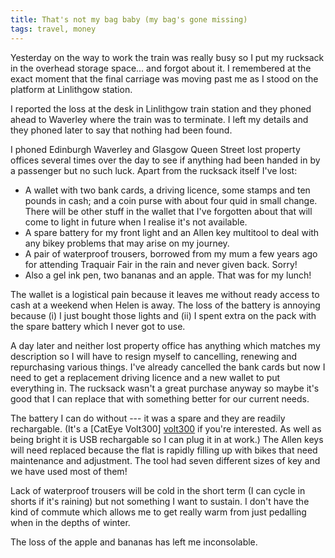 ```yaml
---
title: That's not my bag baby (my bag's gone missing)
tags: travel, money
---
```


Yesterday on the way to work the train was really busy so I put my
rucksack in the overhead storage space... and forgot about it. I
remembered at the exact moment that the final carriage was moving past
me as I stood on the platform at Linlithgow station.

I reported the loss at the desk in Linlithgow train station and they
phoned ahead to Waverley where the train was to terminate. I left my
details and they phoned later to say that nothing had been found.

I phoned Edinburgh Waverley and Glasgow Queen Street lost property
offices several times over the day to see if anything had been handed in
by a passenger but no such luck. Apart from the rucksack itself I've
lost:

*   A wallet with two bank cards, a driving licence, some stamps and
ten pounds in cash; and a coin purse with about four quid in small
change. There will be other stuff in the wallet that I've forgotten
about that will come to light in future when I realise it's not
available.
*   A spare battery for my front light and an Allen key multitool to
deal with any bikey problems that may arise on my journey.
*   A pair of waterproof trousers, borrowed from my mum a few years ago
for attending Traquair Fair in the rain and never given back. Sorry!
*   Also a gel ink pen, two bananas and an apple. That was for my lunch!

The wallet is a logistical pain because it leaves me without ready
access to cash at a weekend when Helen is away. The loss of the battery
is annoying because (i) I just bought those lights and (ii) I spent
extra on the pack with the spare battery which I never got to use.

A day later and neither lost property office has anything which matches
my description so I will have to resign myself to cancelling, renewing
and repurchasing various things. I've already cancelled the bank cards
but now I need to get a replacement driving licence and a new wallet to
put everything in. The rucksack wasn't a great purchase anyway so maybe
it's good that I can replace that with something better for our current
needs.

The battery I can do without --- it was a spare and they are readily
rechargable. (It's a [CatEye Volt300] [volt300] if you're interested. As
well as being bright it is USB rechargable so I can plug it in at work.)
The Allen keys will need replaced because the flat is rapidly filling up
with bikes that need maintenance and adjustment. The tool had seven
different sizes of key and we have used most of them!

[volt300]: <http://www.cateye.com/uk/products/detail/HL-EL460RC/>
    "300 lumen front light with swappable, USB rechargable battery"

Lack of waterproof trousers will be cold in the short term (I can cycle
in shorts if it's raining) but not something I want to sustain. I don't
have the kind of commute which allows me to get really warm from just
pedalling when in the depths of winter.

The loss of the apple and bananas has left me inconsolable.
